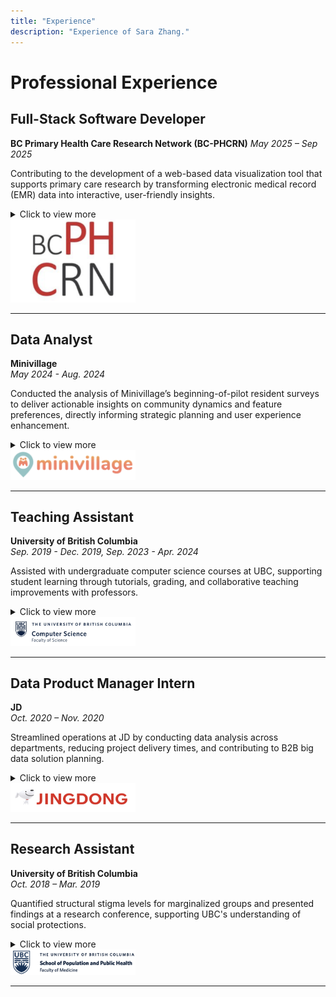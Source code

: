 ```yaml
---
title: "Experience"
description: "Experience of Sara Zhang."
---
```

# Professional Experience

## Full-Stack Software Developer

**BC Primary Health Care Research Network (BC-PHCRN)**
*May 2025 – Sep 2025*

Contributing to the development of a web-based data visualization tool that supports primary care research by transforming electronic medical record (EMR) data into interactive, user-friendly insights.

<details> <summary> Click to view more </summary>

- Designed and developed two production dashboards analyzing multi-year EMR data from 100,000+ patients, prepared for rollout to 100+ clinicians across BC to support chronic disease severity and frailty management.
- Engineered the dashboards with a Python Flask backend, SQLite databases, Python/SQL data-prep scripts, Jinja2 templates, and Chart.js visualizations, leveraging reusable macros and modular code for maintainability.
- Optimized performance and maintainability through precomputed aggregation tables, modular code design, and refactored data workflows, while adhering to strict data privacy requirements for sensitive health records.
- Iterated through 2 expert stakeholder feedback sessions, refining features and UI components to ensure the dashboards were technically robust, user-validated, and optimized for practical adoption.

</details> <img src="BC-PHCRN.png" alt="BC-PHCRN Logo" width="200"/>

---

## Data Analyst
**Minivillage**  
*May 2024 - Aug. 2024*

Conducted the analysis of Minivillage’s beginning-of-pilot resident surveys to deliver actionable insights on community dynamics and feature preferences, directly informing strategic planning and user experience enhancement.

<details>
  <summary> Click to view more </summary>

- Developed a structured reporting framework, organizing survey data into relevant sections for a clear, comprehensive overview of community state and engagement.
- Employed a combination of statistical methods and machine learning techniques, including natural language processing (NLP), to extract deeper insights from open-ended responses and quantitative data.
- Integrated the Eden AI API to enhance data processing capabilities, automating elements of analysis for increased accuracy and efficiency.
- Provided data-driven recommendations that supported Minivillage's user-centric development strategy, identifying community needs and potential areas for improvement.

</details>

<img src="mv.png" alt="Minivillage Logo" width="200"/>

---

## Teaching Assistant
**University of British Columbia**  
*Sep. 2019 - Dec. 2019, Sep. 2023 - Apr. 2024*

Assisted with undergraduate computer science courses at UBC, supporting student learning through tutorials, grading, and collaborative teaching improvements with professors.

<details>
  <summary> Click to view more </summary>

  - Cooperated with professors and TAs to prepare materials for courses: **CPSC121 Models of Computation (2019)**, **CPSC322 Introduction to AI (2023)**, and **CPSC 422 Intelligent Systems (2024)**.
  - Facilitated weekly tutorials and office hours to expand students’ understanding of lecture concepts.
  - Assisted in enhancing teaching methods by identifying potential issues in weekly meetings with professors.
  - Graded homework and exams, providing constructive feedback to support student progress.

</details>
<img src="ubc_cs.png" alt="UBC Computer Science Logo" width="200"/>

---

## Data Product Manager Intern

**JD**  
*Oct. 2020 – Nov. 2020*

Streamlined operations at JD by conducting data analysis across departments, reducing project delivery times, and contributing to B2B big data solution planning.

<details>
  <summary> Click to view more </summary>

  - Conducted in-depth data analysis across 5 departments, identifying areas for improvement and achieving a 20% reduction in average project delivery time.
  - Supported the planning of B2B big data solutions through research, reporting, and competition analysis.
  - Completed and edited meeting minutes for weekly departmental meetings attended by over 30 participants.

</details>
<img src="jd.png" alt="JD Logo" width="200"/>

---

## Research Assistant
**University of British Columbia**  
*Oct. 2018 – Mar. 2019*

Quantified structural stigma levels for marginalized groups and presented findings at a research conference, supporting UBC's understanding of social protections.

<details>
  <summary> Click to view more </summary>

  - Analyzed historical data on social and legal protections for sexual and gender minorities in North America.
  - Presented findings at the Multidisciplinary Undergraduate Research Conference, contributing to UBC's research on structural stigma.

</details>
<img src="ubc_ph.png" alt="UBC School of Population and Public Health Logo" width="200"/>

---


